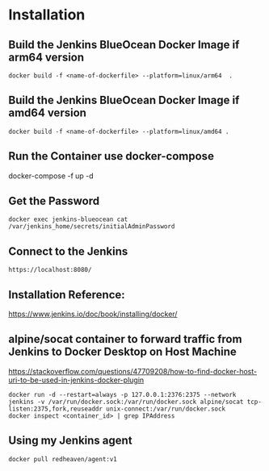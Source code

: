 # Installation
## Build the Jenkins BlueOcean Docker Image if arm64 version 
```
docker build -f <name-of-dockerfile> --platform=linux/arm64  .
```
## Build the Jenkins BlueOcean Docker Image if amd64 version 

```
docker build -f <name-of-dockerfile> --platform=linux/amd64 .
```


## Run the Container use docker-compose
docker-compose -f <name-of-file-compose> up -d  

## Get the Password
```
docker exec jenkins-blueocean cat /var/jenkins_home/secrets/initialAdminPassword
```

## Connect to the Jenkins
```
https://localhost:8080/
```

## Installation Reference:
https://www.jenkins.io/doc/book/installing/docker/


## alpine/socat container to forward traffic from Jenkins to Docker Desktop on Host Machine

https://stackoverflow.com/questions/47709208/how-to-find-docker-host-uri-to-be-used-in-jenkins-docker-plugin
```
docker run -d --restart=always -p 127.0.0.1:2376:2375 --network jenkins -v /var/run/docker.sock:/var/run/docker.sock alpine/socat tcp-listen:2375,fork,reuseaddr unix-connect:/var/run/docker.sock
docker inspect <container_id> | grep IPAddress
```

## Using my Jenkins agent
```
docker pull redheaven/agent:v1
```
